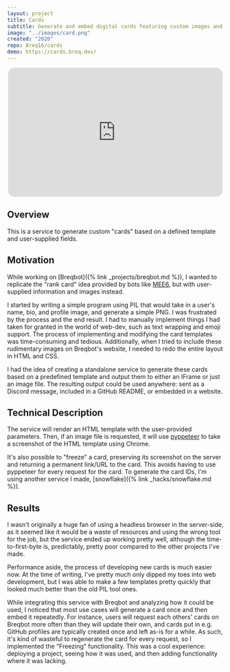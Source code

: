 ```yaml
---
layout: project
title: Cards
subtitle: Generate and embed digital cards featuring custom images and text.
image: "../images/card.png"
created: "2020"
repo: Breq16/cards
demo: https://cards.breq.dev/
---
```


<iframe style="display: block; margin: auto; border:none; border-radius: 15px" height="300" width="500" src="https://cards.api.breq.dev/card/130828037779294750.html"></iframe>

## Overview

This is a service to generate custom "cards" based on a defined template and user-supplied fields.

## Motivation

While working on [Breqbot]({% link _projects/breqbot.md %}), I wanted to replicate the "rank card" idea provided by bots like [MEE6](https://mee6.xyz/), but with user-supplied information and images instead.

I started by writing a simple program using PIL that would take in a user's name, bio, and profile image, and generate a simple PNG. I was frustrated by the process and the end result. I had to manually implement things I had taken for granted in the world of web-dev, such as text wrapping and emoji support. The process of implementing and modifying the card templates was time-consuming and tedious. Additionally, when I tried to include these rudimentary images on Breqbot's website, I needed to redo the entire layout in HTML and CSS.

I had the idea of creating a standalone service to generate these cards based on a predefined template and output them to either an IFrame or just an image file. The resulting output could be used anywhere: sent as a Discord message, included in a GitHub README, or embedded in a website.

## Technical Description

The service will render an HTML template with the user-provided parameters. Then, if an image file is requested, it will use [pyppeteer](https://github.com/pyppeteer/pyppeteer) to take a screenshot of the HTML template using Chrome.

It's also possible to "freeze" a card, preserving its screenshot on the server and returning a permanent link/URL to the card. This avoids having to use pyppeteer for every request for the card. To generate the card IDs, I'm using another service I made, [snowflake]({% link _hacks/snowflake.md %}).

## Results

I wasn't originally a huge fan of using a headless browser in the server-side, as it seemed like it would be a waste of resources and using the wrong tool for the job, but the service ended up working pretty well, although the time-to-first-byte is, predictably, pretty poor compared to the other projects I've made.

Performance aside, the process of developing new cards is much easier now. At the time of writing, I've pretty much only dipped my toes into web development, but I was able to make a few templates pretty quickly that looked much better than the old PIL tool ones.

While integrating this service with Breqbot and analyzing how it could be used, I noticed that most use cases will generate a card once and then embed it repeatedly. For instance, users will request each others' cards on Breqbot more often than they will update their own, and cards put in e.g. GitHub profiles are typically created once and left as-is for a while. As such, it's kind of wasteful to regenerate the card for every request, so I implemented the "Freezing" functionality. This was a cool experience: deploying a project, seeing how it was used, and then adding functionality where it was lacking.

